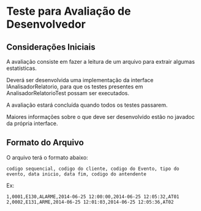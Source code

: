Teste para Avaliação de Desenvolvedor
======================

## Considerações Iniciais

A avaliação consiste em fazer a leitura de um arquivo para extrair algumas estatísticas.

Deverá ser desenvolvida uma implementação da interface IAnalisadorRelatorio, para que os testes presentes em AnalisadorRelatorioTest possam ser executados.

A avaliação estará concluída quando todos os testes passarem.

Maiores informações sobre o que deve ser desenvolvido estão no javadoc da própria interface.

## Formato do Arquivo

O arquivo terá o formato abaixo:

```
codigo sequencial, codigo do cliente, codigo do Evento, tipo do evento, data inicio, data fim, codigo do antendente
```

Ex:

```
1,0001,E130,ALARME,2014-06-25 12:00:00,2014-06-25 12:05:32,AT01
2,0002,E131,ARME,2014-06-25 12:01:03,2014-06-25 12:05:36,AT02
```
